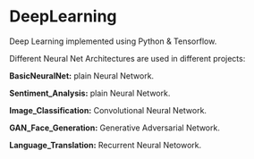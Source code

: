 # DeepLearning
Deep Learning implemented using Python & Tensorflow.

Different Neural Net Architectures are used in different projects:

**BasicNeuralNet:** plain Neural Network.

**Sentiment\_Analysis:** plain Neural Network.

**Image\_Classification:** Convolutional Neural Network.

**GAN\_Face\_Generation:** Generative Adversarial Network.

**Language\_Translation:** Recurrent Neural Netowork.
